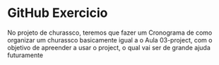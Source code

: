 # GitHub Exercicio
 No projeto de churassco, teremos que fazer um Cronograma de como organizar um churassco basicamente igual a o
 Aula 03-project, com o objetivo de apreender a usar o project, o qual vai ser de grande ajuda futuramente

